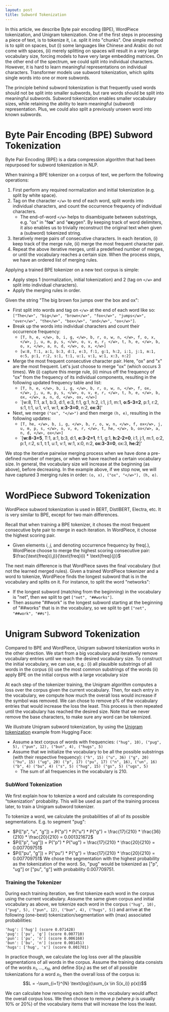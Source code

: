 ```yaml
---
layout: post
title: Subword Tokenization
---
```


In this article, we describe Byte pair encoding (BPE), WordPiece tokenization, and Unigram tokenization. One of the first steps in processing a piece of text, is to tokenize it, i.e. split it into "chunks". One simple method is to split on spaces, but (i) some languages like Chinese and Arabic do not come with spaces, (ii) merely splitting on spaces will result in a very large vocabulary size, forcing models to have very large embedding matrices. On the other end of the spectrum, we could split into individual characters. However, it is hard to learn meaningful representations on individual characters. Transformer models use subword tokenization, which splits single words into one or more subwords. 

The principle behind subword tokenization is that frequently used words should not be split into smaller subwords, but rare words should be split into meaningful subwords. Subword tokenization enables smaller vocabulary sizes, while retaining the ability to learn meaningful (subword) representation. Plus, we could also split a previously unseen word into known subwords.

# Byte Pair Encoding (BPE) Subword Tokenization
Byte Pair Encoding (BPE) is a data compression algorithm that had been repurposed for subword tokenization in NLP. 

When training a BPE tokenizer on a corpus of text, we perform the following operations:
1. First perform any required normalization and initial tokenization (e.g. split by white space).
2. Tag on the character `</w>` to end of each word, split words into individual characters, and count the occurrence frequency of individual characters. 
	* The end-of-word `</w>` helps to disambiguate between substrings, e.g. "ox" in "f**ox**" and "**ox**ygen". By keeping track of word delimiters, it also enables us to trivially reconstruct the original text when given a (subword) tokenized string.
3. Iteratively merge pairs of consecutive characters. In each iteration, (i) keep track of the merge rule, (ii) merge the most frequent character pair. 
4. Repeat the above iterative merges, until a predefined number of merges, or until the vocabulary reaches a certain size. When the process stops, we have an ordered list of merging rules.

Applying a trained BPE tokenizer on a new text corpus is simple:
* Apply steps 1 (normalization, initial tokenization) and 2 (tag on `</w>` and split into individual characters).
* Apply the merging rules in order.

Given the string "The big brown fox jumps over the box and ox":
* First split into words and tag on `</w>` at the end of each word like so: `["The</w>", "big</w>", "brown</w>", "fox</w>", "jumps</w>", "over</w>", "the</w>", "box</w>", "and</w>", "ox</w>"]`.
* Break up the words into individual characters and count their occurrence frequency:
   * `[T, h, e, </w>, b, i, g, </w>, b, r, o, w, n, </w>, f, o, x, </w>, j, u, m, p, s, </w>, o, v, e, r, </w>, t, h, e, </w>, b, o, x, </w>, a, n, d, </w>, o, x, </w>]`
   * `[w:8, T:1, a:1, b:3, d:1, e:3, f:1, g:1, h:2, i:1, j:1, m:1, o:5, p:1, r:2, s:1, t:1, u:1, v:1, w:1, x:3, n:2]`
* Merge the most frequent consecutive character pair. Here, "ox" and "x</w>" are the most frequent. Let's just choose to merge "ox" (which occurs 3 times). We (i) capture this merge rule, (ii) minus off the frequency of "ox" from the frequency of its individual components, resulting in the following updated frequency table and list:
   * `[T, h, e, </w>, b, i, g, </w>, b, r, o, w, n, </w>, f, ox, </w>, j, u, m, p, s, </w>, o, v, e, r, </w>, t, h, e, </w>, b, ox, </w>, a, n, d, </w>, ox, </w>]`
   * `[w:8, T:1, a:1, b:3, d:1, e:3, f:1, g:1, h:2, i:1, j:1, m:1, **o:5-3=2**, p:1, r:2, s:1, t:1, u:1, v:1, w:1, **x:3-3=0**, n:2, **ox:3**]'
* Next, we merge `("ox", "</w>")` and then merge `(h, e)`, resulting in the following updates:
   * `[T, he, </w>, b, i, g, </w>, b, r, o, w, n, </w>, f, ox</w>, j, u, m, p, s, </w>, o, v, e, r, </w>, t, he, </w>, b, ox</w>, a, n, d, </w>, ox</w>]`
   * `[**w:8-3=5**, T:1, a:1, b:3, d:1, **e:3-2=1**, f:1, g:1, **h:2-2=0**, i:1, j:1, m:1, o:2, p:1, r:2, s:1, t:1, u:1, v:1, w:1, x:0, n:2, **ox:3-3=0**, ox</w>:3, **he:2**]'
   
We stop the iterative pairwise merging process when we have done a pre-defined number of merges, or when we have reached a certain vocabulary size. In general, the vocabulary size will increase at the beginning (as above), before decreasing. In the example above, if we stop now, we will have captured 3 merging rules in order: `(o, x), ("ox", "</w>"), (h, e)`.

# WordPiece Subword Tokenization
WordPiece subword tokenization is used in BERT, DistlBERT, Electra, etc. It is very similar to BPE, except for two main differences.

Recall that when training a BPE tokenizer, it choses the most frequent consecutive byte pair to merge in each iteration. In WordPiece, it choose the highest scoring pair.
* Given elements $i$, $j$, and denoting occurrence frequency by $\text{freq(.)}$, WordPiece choose to merge the highest scoring consecutive pair: $\frac{\text{freq}(i,j)}{\text{freq}(i) * \text{freq}(j)}$

The next main difference is that WordPiece saves the final vocabulary (but not the learned merged rules). Given a trained WordPiece tokenizer and a word to tokenize, WordPiece finds the longest subword that is in the vocabulary and splits on it. For instance, to split the word "networks":
* If the longest subword (matching from the beginning) in the vocabulary is "net", then we split to get `["net", "##works"]`. 
* Then assume "##work" is the longest subword starting at the beginning of "##works" that is in the vocabulary, so we split to get `["net", "##work", "##s"]`. 

# Unigram Subword Tokenization
Compared to BPE and WordPiece, Unigram subword tokenization works in the other direction. We start from a big vocabulary and iteratively remove vocabulary entries until we reach the desired vocabulary size.
To construct the initial vocabulary, we can use, e.g.: 
(i) all plausible substrings of all words in the corpus
(ii) use the most common substrings of the words
(ii) apply BPE on the initial corpus with a large vocabulary size

At each step of the tokenizer training, the Unigram algorithm computes a loss over the corpus given the current vocabulary. Then, for each entry in the vocabulary, we compute how much the overall loss would increase if the symbol was removed. We can chose to remove p% of the vocabulary entries that would increase the loss the least. 
This process is then repeated until the vocabulary has reached the desired size. 
Note that we never remove the base characters, to make sure any word can be tokenized.

We illustrate Unigram subword tokenization, by using the [Unigram tokenization](https://huggingface.co/course/chapter6/7?fw=pt) example from Hugging Face:
* Assume a text corpus of words with frequencies: `("hug", 10), ("pug", 5), ("pun", 12), ("bun", 4), ("hugs", 5)`
* Assume that we initialize the vocabulary to be all the possible substrings (with their respective frequency):
`("h", 15) ("u", 36) ("g", 20) ("hu", 15) ("ug", 20) ("p", 17) ("pu", 17) ("n", 16), ("un", 16) ("b", 4) ("bu", 4) ("s", 5) ("hug", 15) ("gs", 5) ("ugs", 5)`
   * The sum of all frequencies in the vocabulary is 210.

### SubWord Tokenization
We first explain how to tokenize a word and calculate its corresponding "tokenization" probability. This will be used as part of the training process later, to train a Unigram subword tokenizer.

To tokenize a word, we calculate the probabilities of all of its possible segmentations. E.g. to segment "pug":
* $P(["p", "u", "g"]) = P("p") * P("u") * P("g") = \frac{17}{210} * \frac{36}{210} * \frac{20}{210} = 0.001321672$
* $P(["p", "ug"]) = P("p") * P("ug") = \frac{17}{210} * \frac{20}{210} = 0.007709751$
* $P(["pu", "g"]) = P("pu") * P("g") = \frac{17}{210} * \frac{20}{210} = 0.007709751$
We chose the segmentation with the highest probability as the tokenization of the word. So, "pug" would be tokenized as ["p", "ug"] or ["pu", "g"] with probability 0.007709751.

### Training the Tokenizer

During each training iteration, we first tokenize each word in the corpus using the current vocabulary. Assume the same given corpus and initial vocabulary as above, we tokenize each word in the corpus `("hug", 10), ("pug", 5), ("pun", 12), ("bun", 4), ("hugs", 5)`)
and arrive at the following (one-best) tokenization/segmentation with (max) associated probabilities:
```
'hug': ['hug'] (score 0.071428)
'pug': ['pu', 'g'] (score 0.007710)
'pun': ['pu', 'n'] (score 0.006168)
'bun': ['bu', 'n'] (score 0.001451)
'hugs': ['hug', 's'] (score 0.001701)
```

In practice though, we calculate the log loss over all the plausible segmentations of all words in the corpus. Assume the training data consists of the words $x_1, \ldots, x_N$, and define $S(x_1)$ as the set of all possible tokenizations for a word $x_1$, then the overall loss of the corpus is:
$$L = -\sum_{i=1}^{N} \text{log}(\sum_{x \in S(x_i)} p(x))$$

We can calculate how removing each item in the vocabulary would affect the overall corpus loss. We then choose to remove $p%$ (where $p$ is usually 10% or 20%) of the vocabulary items that will increase the loss the least.
